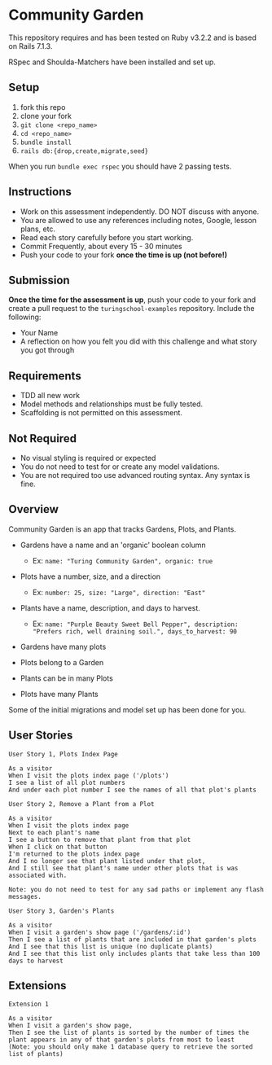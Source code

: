 # Community Garden

This repository requires and has been tested on Ruby v3.2.2 and is based on Rails 7.1.3.

RSpec and Shoulda-Matchers have been installed and set up.

## Setup

1. fork this repo
2. clone your fork
3. `git clone <repo_name>`
4. `cd <repo_name>`
5. `bundle install`
6. `rails db:{drop,create,migrate,seed}`

When you run `bundle exec rspec` you should have 2 passing tests.

## Instructions

* Work on this assessment independently. DO NOT discuss with anyone.
* You are allowed to use any references including notes, Google, lesson plans, etc.
* Read each story carefully before you start working.
* Commit Frequently, about every 15 - 30 minutes
* Push your code to your fork **once the time is up (not before!)**

## Submission

**Once the time for the assessment is up**, push your code to your fork and create a pull request to the `turingschool-examples` repository. Include the following:

* Your Name
* A reflection on how you felt you did with this challenge and what story you got through

## Requirements

* TDD all new work
* Model methods and relationships must be fully tested.
* Scaffolding is not permitted on this assessment.

## Not Required

* No visual styling is required or expected
* You do not need to test for or create any model validations.
* You are not required too use advanced routing syntax. Any syntax is fine. 


## Overview

Community Garden is an app that tracks Gardens, Plots, and Plants.

* Gardens have a name and an 'organic' boolean column
  * Ex: `name: "Turing Community Garden", organic: true`
* Plots have a number, size, and a direction
 	* Ex: `number: 25, size: "Large", direction: "East"`
* Plants have a name, description, and days to harvest.
  * Ex: `name: "Purple Beauty Sweet Bell Pepper", description: "Prefers rich, well draining soil.", days_to_harvest: 90`
  
* Gardens have many plots
* Plots belong to a Garden
* Plants can be in many Plots
* Plots have many Plants

Some of the initial migrations and model set up has been done for you.

## User Stories

```
User Story 1, Plots Index Page

As a visitor
When I visit the plots index page ('/plots')
I see a list of all plot numbers
And under each plot number I see the names of all that plot's plants
```

```
User Story 2, Remove a Plant from a Plot

As a visitor
When I visit the plots index page
Next to each plant's name
I see a button to remove that plant from that plot
When I click on that button
I'm returned to the plots index page
And I no longer see that plant listed under that plot,
And I still see that plant's name under other plots that is was associated with.

Note: you do not need to test for any sad paths or implement any flash messages. 
```

```
User Story 3, Garden's Plants

As a visitor
When I visit a garden's show page ('/gardens/:id')
Then I see a list of plants that are included in that garden's plots
And I see that this list is unique (no duplicate plants)
And I see that this list only includes plants that take less than 100 days to harvest
```

## Extensions

```
Extension 1

As a visitor
When I visit a garden's show page,
Then I see the list of plants is sorted by the number of times the plant appears in any of that garden's plots from most to least
(Note: you should only make 1 database query to retrieve the sorted list of plants)
```
